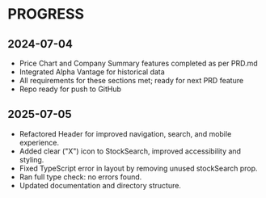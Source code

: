 # PROGRESS

## 2024-07-04
- Price Chart and Company Summary features completed as per PRD.md
- Integrated Alpha Vantage for historical data
- All requirements for these sections met; ready for next PRD feature
- Repo ready for push to GitHub 

## 2025-07-05
- Refactored Header for improved navigation, search, and mobile experience.
- Added clear ("X") icon to StockSearch, improved accessibility and styling.
- Fixed TypeScript error in layout by removing unused stockSearch prop.
- Ran full type check: no errors found.
- Updated documentation and directory structure. 